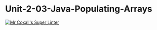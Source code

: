 # Unit-2-03-Java-Populating-Arrays
[![Mr Coxall's Super Linter](https://github.com/ICS4U-Programming-NoahS/Unit-2-03-Java-Populating-Arrays/workflows/Mr%20Coxall's%20Super%20Linter/badge.svg)](https://github.com/ICS4U-Programming-NoahS/Unit-2-03-Java-Populating-Arrays/actions/)
